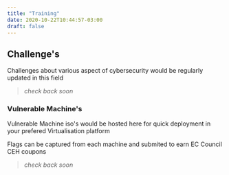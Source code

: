 ```yaml
---
title: "Training"
date: 2020-10-22T10:44:57-03:00
draft: false
---
```



## Challenge's 

Challenges about various aspect of cybersecurity would be regularly updated in this field 

>_check back soon_

### Vulnerable Machine's

Vulnerable Machine iso's would be hosted here for quick deployment in your prefered Virtualisation platform 

Flags can be captured from each machine and submited to earn EC Council CEH coupons 

>_check back soon_




